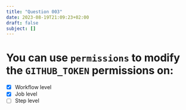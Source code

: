```yaml
---
title: "Question 003"
date: 2023-08-19T21:09:23+02:00
draft: false
subject: []
---
```


# You can use `permissions` to modify the `GITHUB_TOKEN` permissions on:

- [x] Workflow level
- [x] Job level
- [ ] Step level
